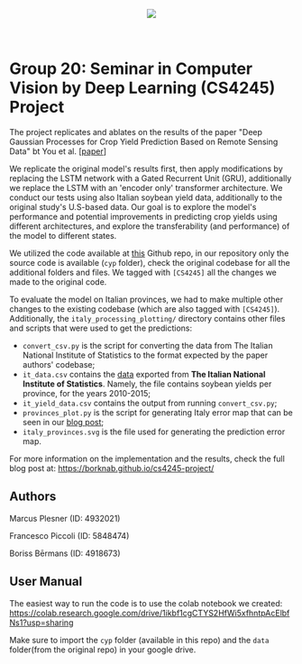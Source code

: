 <p align="center">
  <img src="https://d2k0ddhflgrk1i.cloudfront.net/Websections/Huisstijl/Bouwstenen/Logo/02-Visual-Bouwstenen-Logo-Varianten-v1.png"/><br>
  <br><br>
</p>

# Group 20: Seminar in Computer Vision by Deep Learning (CS4245) Project
The project replicates and ablates on the results of the paper "Deep Gaussian Processes for Crop Yield Prediction Based on Remote Sensing Data" bt You et al. [[paper](https://cs.stanford.edu/~ermon/papers/cropyield_AAAI17.pdf)]

We replicate the original model's results first, then apply modifications by replacing the LSTM network with a Gated Recurrent Unit (GRU), additionally we replace the LSTM with an 'encoder only' transformer architecture. We conduct our tests using also Italian soybean yield data, additionally to the original study's U.S-based data. Our goal is to explore the model's performance and potential improvements in predicting crop yields using different architectures, and explore the transferability (and performance) of the model to different states.

We utilized the code available at [this](https://github.com/gabrieltseng/pycrop-yield-prediction) Github repo, in our repository only the source code is available (`cyp` folder), check the original codebase for all the additional folders and files. We tagged with `[CS4245]` all the changes we made to the original code.

To evaluate the model on Italian provinces, we had to make multiple other changes to the existing codebase (which are also tagged with `[CS4245]`). Additionally, the `italy_processing_plotting/` directory contains other files and scripts that were used to get the predictions:
- `convert_csv.py` is the script for converting the data from The Italian National Institute of Statistics to the format expected by the paper authors' codebase;
- `it_data.csv` contains the [data](http://dati.istat.it/Index.aspx?QueryId=37850&lang=en#j) exported from **The Italian National Institute of Statistics**. Namely, the file contains soybean yields per province, for the years 2010-2015;
- `it_yield_data.csv` contains the output from running `convert_csv.py`;
- `provinces_plot.py` is the script for generating Italy error map that can be seen in our [blog post](https://borknab.github.io/cs4245-project/);
- `italy_provinces.svg` is the file used for generating the prediction error map.

For more information on the implementation and the results, check the full blog post at: https://borknab.github.io/cs4245-project/

## Authors

Marcus Plesner (ID: 4932021)

Francesco Piccoli (ID: 5848474)

Boriss Bērmans (ID: 4918673)

## User Manual

The easiest way to run the code is to use the colab notebook we created: https://colab.research.google.com/drive/1ikbf1cgCTYS2HfWi5xfhntpAcElbfNs1?usp=sharing

Make sure to import the `cyp` folder (available in this repo) and the `data` folder(from the original repo) in your google drive. 

